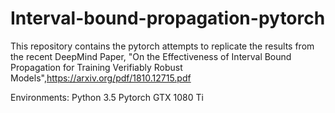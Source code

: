 # Interval-bound-propagation-pytorch
This repository contains the pytorch attempts to replicate the results from the recent DeepMind Paper, "On the Effectiveness of Interval Bound Propagation for Training Verifiably Robust Models",https://arxiv.org/pdf/1810.12715.pdf  

Environments:
Python 3.5
Pytorch
GTX 1080 Ti


